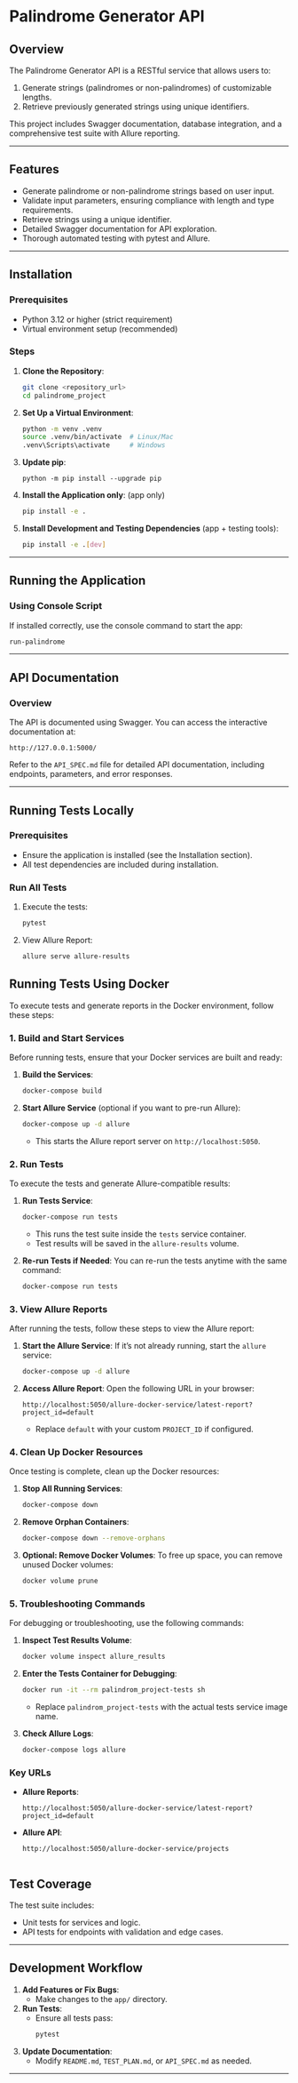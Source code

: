 # Palindrome Generator API

## Overview
The Palindrome Generator API is a RESTful service that allows users to:
1. Generate strings (palindromes or non-palindromes) of customizable lengths.
2. Retrieve previously generated strings using unique identifiers.

This project includes Swagger documentation, database integration, and a comprehensive test suite with Allure reporting.

---

## Features
- Generate palindrome or non-palindrome strings based on user input.
- Validate input parameters, ensuring compliance with length and type requirements.
- Retrieve strings using a unique identifier.
- Detailed Swagger documentation for API exploration.
- Thorough automated testing with pytest and Allure.

---

## Installation

### Prerequisites
- Python 3.12 or higher (strict requirement)
- Virtual environment setup (recommended)

### Steps
1. **Clone the Repository**:
   ```bash
   git clone <repository_url>
   cd palindrome_project
   ```

2. **Set Up a Virtual Environment**:
   ```bash
   python -m venv .venv
   source .venv/bin/activate  # Linux/Mac
   .venv\Scripts\activate     # Windows
   ```
   
3. **Update pip**:
    ```
   python -m pip install --upgrade pip
    ```

4. **Install the Application only**: (app only)
   ```bash
   pip install -e .
   ```

5. **Install Development and Testing Dependencies** (app + testing tools):
   ```bash
   pip install -e .[dev]
   ```

---

## Running the Application

### Using Console Script
If installed correctly, use the console command to start the app:
```bash
run-palindrome
```

---

## API Documentation

### Overview
The API is documented using Swagger. You can access the interactive documentation at:
```
http://127.0.0.1:5000/
```

Refer to the `API_SPEC.md` file for detailed API documentation, including endpoints, parameters, and error responses.

---

## Running Tests Locally

### Prerequisites
- Ensure the application is installed (see the Installation section).
- All test dependencies are included during installation.

### Run All Tests
1. Execute the tests:
   ```bash
   pytest 
   ```

2. View Allure Report:
   ```bash
   allure serve allure-results
   ```

## Running Tests Using Docker

To execute tests and generate reports in the Docker environment, follow these steps:

### 1. Build and Start Services

Before running tests, ensure that your Docker services are built and ready:

1. **Build the Services**:
   ```bash
   docker-compose build
   ```

2. **Start Allure Service** (optional if you want to pre-run Allure):
   ```bash
   docker-compose up -d allure
   ```
   - This starts the Allure report server on `http://localhost:5050`.

### 2. Run Tests

To execute the tests and generate Allure-compatible results:

1. **Run Tests Service**:
   ```bash
   docker-compose run tests
   ```
   - This runs the test suite inside the `tests` service container.
   - Test results will be saved in the `allure-results` volume.

2. **Re-run Tests if Needed**:
   You can re-run the tests anytime with the same command:
   ```bash
   docker-compose run tests
   ```

### 3. View Allure Reports

After running the tests, follow these steps to view the Allure report:

1. **Start the Allure Service**:
   If it’s not already running, start the `allure` service:
   ```bash
   docker-compose up -d allure
   ```

2. **Access Allure Report**:
   Open the following URL in your browser:
   ```
   http://localhost:5050/allure-docker-service/latest-report?project_id=default
   ```
   - Replace `default` with your custom `PROJECT_ID` if configured.

### 4. Clean Up Docker Resources

Once testing is complete, clean up the Docker resources:

1. **Stop All Running Services**:
   ```bash
   docker-compose down
   ```

2. **Remove Orphan Containers**:
   ```bash
   docker-compose down --remove-orphans
   ```

3. **Optional: Remove Docker Volumes**:
   To free up space, you can remove unused Docker volumes:
   ```bash
   docker volume prune
   ```

### 5. Troubleshooting Commands

For debugging or troubleshooting, use the following commands:

1. **Inspect Test Results Volume**:
   ```bash
   docker volume inspect allure_results
   ```

2. **Enter the Tests Container for Debugging**:
   ```bash
   docker run -it --rm palindrom_project-tests sh
   ```
   - Replace `palindrom_project-tests` with the actual tests service image name.

3. **Check Allure Logs**:
   ```bash
   docker-compose logs allure
   ```

### Key URLs

- **Allure Reports**:
  ```
  http://localhost:5050/allure-docker-service/latest-report?project_id=default
  ```

- **Allure API**:
  ```
  http://localhost:5050/allure-docker-service/projects  


## Test Coverage
The test suite includes:
- Unit tests for services and logic.
- API tests for endpoints with validation and edge cases.

---

## Development Workflow

1. **Add Features or Fix Bugs**:
   - Make changes to the `app/` directory.
2. **Run Tests**:
   - Ensure all tests pass:
     ```bash
     pytest
     ```
3. **Update Documentation**:
   - Modify `README.md`, `TEST_PLAN.md`, or `API_SPEC.md` as needed.

---

